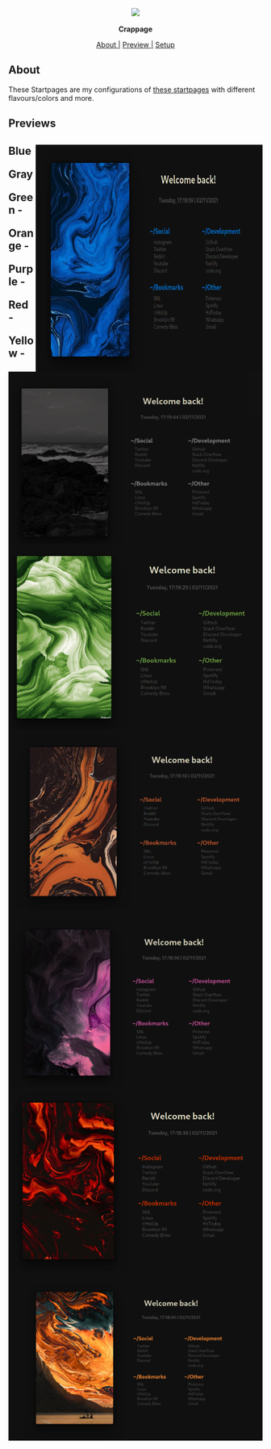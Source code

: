 <p align="center">
  <img width="25%" src="https://cdn.discordapp.com/avatars/696245520129196063/86c414c669e503c8843fcbe02c95cd8d.png" />
</p>

<p align="center">
  <b>Crappage</b>
</p>

<p align="center">
<a href="#about">About  |</a>
<a href="#previews">Preview  |</a>
<a href="#setup">Setup  </a>
</p>

## About

These Startpages are my configurations of [these startpages](https://github.com/HeavyRain266/Startpage) with different flavours/colors and more.

## Previews

<h2>Blue

<img src="previews/blue.png" alt="img" align="right" height="450px" width="450px">

Gray
<img src="previews/gray.png" alt="img" align="right">

Green - 

<img src="previews/green.png" alt="img" align="right">

Orange - 

<img src="previews/orange.png" alt="img" align="right">

Purple - 

<img src="previews/purple.png" alt="img" align="right">

Red - 

<img src="previews/red.png" alt="img" align="right">

Yellow - 

<img src="previews/yellow.png" alt="img" align="right">

